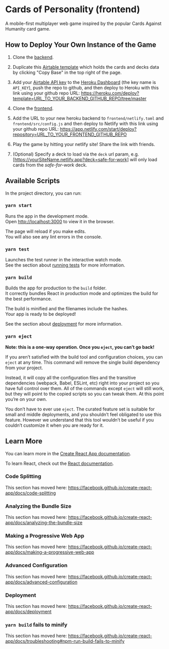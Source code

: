 # Cards of Personality (frontend)
A mobile-first multiplayer web game inspired by the popular Cards Against Humanity card game.

## How to Deploy Your Own Instance of the Game

1. Clone the [backend](https://github.com/sdennett55/cards-of-personality-backend).

2. Duplicate this [Airtable template](https://airtable.com/shr9xPObtiWFRa3gU) which holds the cards and decks data by clicking "Copy Base" in the top right of the page.

3. Add your [Airtable API key](https://airtable.com/account) to the [Heroku Dashboard](https://dashboard.heroku.com/apps) (the key name is `API_KEY`), push the repo to github, and then deploy to Heroku with this link using your github repo URL: https://heroku.com/deploy?template=URL_TO_YOUR_BACKEND_GITHUB_REPO/tree/master

4. Clone the [frontend](https://github.com/sdennett55/cards-of-personality-frontend).

5. Add the URL to your new heroku backend to `frontend/netlify.toml` and `frontend/src/config.js` and then deploy to Netlify with this link using your github repo URL: https://app.netlify.com/start/deploy?repository=URL_TO_YOUR_FRONTEND_GITHUB_REPO

7. Play the game by hitting your netlify site! Share the link with friends.

8. (Optional) Specify a deck to load via the `deck` url param, e.g. [https://yourSiteName.netlify.app?deck=safe-for-work] will only load cards from the _safe-for-work_ deck.

## Available Scripts

In the project directory, you can run:

### `yarn start`

Runs the app in the development mode.<br />
Open [http://localhost:3000](http://localhost:3000) to view it in the browser.

The page will reload if you make edits.<br />
You will also see any lint errors in the console.

### `yarn test`

Launches the test runner in the interactive watch mode.<br />
See the section about [running tests](https://facebook.github.io/create-react-app/docs/running-tests) for more information.

### `yarn build`

Builds the app for production to the `build` folder.<br />
It correctly bundles React in production mode and optimizes the build for the best performance.

The build is minified and the filenames include the hashes.<br />
Your app is ready to be deployed!

See the section about [deployment](https://facebook.github.io/create-react-app/docs/deployment) for more information.

### `yarn eject`

**Note: this is a one-way operation. Once you `eject`, you can’t go back!**

If you aren’t satisfied with the build tool and configuration choices, you can `eject` at any time. This command will remove the single build dependency from your project.

Instead, it will copy all the configuration files and the transitive dependencies (webpack, Babel, ESLint, etc) right into your project so you have full control over them. All of the commands except `eject` will still work, but they will point to the copied scripts so you can tweak them. At this point you’re on your own.

You don’t have to ever use `eject`. The curated feature set is suitable for small and middle deployments, and you shouldn’t feel obligated to use this feature. However we understand that this tool wouldn’t be useful if you couldn’t customize it when you are ready for it.

## Learn More

You can learn more in the [Create React App documentation](https://facebook.github.io/create-react-app/docs/getting-started).

To learn React, check out the [React documentation](https://reactjs.org/).

### Code Splitting

This section has moved here: https://facebook.github.io/create-react-app/docs/code-splitting

### Analyzing the Bundle Size

This section has moved here: https://facebook.github.io/create-react-app/docs/analyzing-the-bundle-size

### Making a Progressive Web App

This section has moved here: https://facebook.github.io/create-react-app/docs/making-a-progressive-web-app

### Advanced Configuration

This section has moved here: https://facebook.github.io/create-react-app/docs/advanced-configuration

### Deployment

This section has moved here: https://facebook.github.io/create-react-app/docs/deployment

### `yarn build` fails to minify

This section has moved here: https://facebook.github.io/create-react-app/docs/troubleshooting#npm-run-build-fails-to-minify
